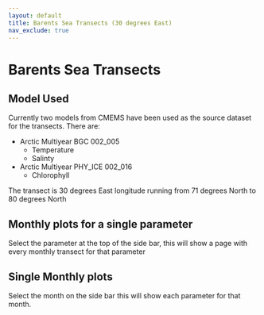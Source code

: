 ```yaml
---
layout: default
title: Barents Sea Transects (30 degrees East)
nav_exclude: true
---
```


# Barents Sea Transects

## Model Used

Currently two models from CMEMS have been used as the source dataset for the transects. There are:

- Arctic Multiyear BGC 002_005
  - Temperature
  - Salinty
- Arctic Multiyear PHY_ICE 002_016
  - Chlorophyll

The transect is 30 degrees East longitude running from 71 degrees North to 80 degrees North

## Monthly plots for a single parameter
Select the parameter at the top of the side bar, this will show a page with every monthly transect for that parameter

## Single Monthly plots
Select the month on the side bar this will show each parameter for that month.